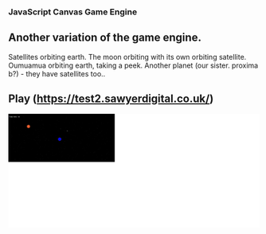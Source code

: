 ### JavaScript Canvas Game Engine

## Another variation of the game engine. 

Satellites orbiting earth.
The moon orbiting with its own orbiting satellite.
Oumuamua orbiting earth, taking a peek.
Another planet (our sister. proxima b?) - they have satellites too.. 

## Play (https://test2.sawyerdigital.co.uk/)

![screenshot](space.png)
